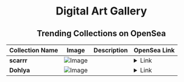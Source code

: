<div align="center">

# Digital Art Gallery

## Trending Collections on OpenSea

| Collection Name                       | Image                                                                                     | Description                       | OpenSea Link                                                                                          |
|---------------------------------------|-------------------------------------------------------------------------------------------|-----------------------------------|--------------------------------------------------------------------------------------------------------|
| **scarrr** | ![Image](https://i.seadn.io/s/raw/files/08d34ba69db0fcc3e60487fd73d79b9d.jpg?w=500&auto=format?w=200&auto=format) |  | <details><summary>Link</summary>[scarrr](https://opensea.io/collection/scarrr-1)</details> |
| **Dohlya** | ![Image](https://i.seadn.io/s/raw/files/4dd710ebce2df82ac29f03f55c1327dc.jpg?w=500&auto=format?w=200&auto=format) |  | <details><summary>Link</summary>[Dohlya](https://opensea.io/collection/dohlya)</details> |

</div>